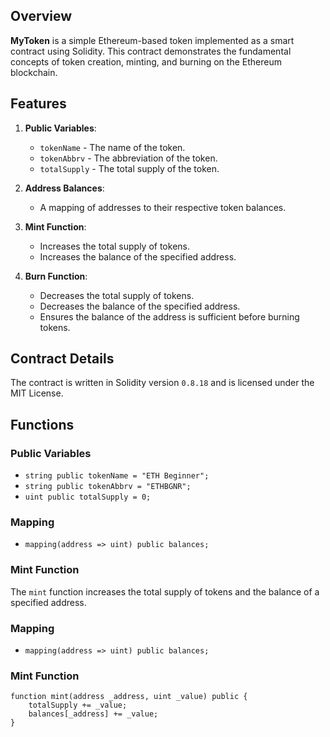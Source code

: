 ## Overview

**MyToken** is a simple Ethereum-based token implemented as a smart contract using Solidity. This contract demonstrates the fundamental concepts of token creation, minting, and burning on the Ethereum blockchain. 

## Features

1. **Public Variables**: 
    - `tokenName` - The name of the token.
    - `tokenAbbrv` - The abbreviation of the token.
    - `totalSupply` - The total supply of the token.

2. **Address Balances**: 
    - A mapping of addresses to their respective token balances.

3. **Mint Function**: 
    - Increases the total supply of tokens.
    - Increases the balance of the specified address.

4. **Burn Function**: 
    - Decreases the total supply of tokens.
    - Decreases the balance of the specified address.
    - Ensures the balance of the address is sufficient before burning tokens.

## Contract Details

The contract is written in Solidity version `0.8.18` and is licensed under the MIT License.

## Functions

### Public Variables

- `string public tokenName = "ETH Beginner";`
- `string public tokenAbbrv = "ETHBGNR";`
- `uint public totalSupply = 0;`

### Mapping

- `mapping(address => uint) public balances;`

### Mint Function

The `mint` function increases the total supply of tokens and the balance of a specified address.

### Mapping

- `mapping(address => uint) public balances;`

### Mint Function

```solidity
function mint(address _address, uint _value) public {
    totalSupply += _value;
    balances[_address] += _value;
}

